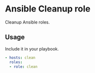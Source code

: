 # Ansible Cleanup role

Cleanup Ansible roles.

## Usage

Include it in your playbook.

```yml
- hosts: clean
  roles:
  - role: clean
```
